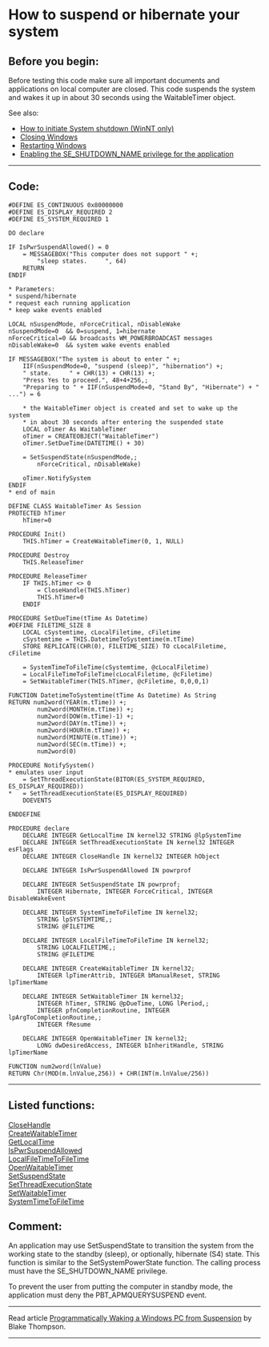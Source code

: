 <link rel="stylesheet" type="text/css" href="../css/win32api.css">  
<link rel="stylesheet" href="https://cdnjs.cloudflare.com/ajax/libs/font-awesome/4.7.0/css/font-awesome.min.css">

# How to suspend or hibernate your system

## Before you begin:
Before testing this code make sure all important documents and applications on local computer are closed. This code suspends the system and wakes it up in about 30 seconds using the WaitableTimer object.   

See also:

* [How to initiate System shutdown (WinNT only)](sample_122.md)  
* [Closing Windows](sample_036.md)  
* [Restarting Windows](sample_361.md)  
* [Enabling the SE_SHUTDOWN_NAME privilege for the application](sample_552.md)  
  
***  


## Code:
```foxpro  
#DEFINE ES_CONTINUOUS 0x80000000
#DEFINE ES_DISPLAY_REQUIRED 2
#DEFINE ES_SYSTEM_REQUIRED 1

DO declare

IF IsPwrSuspendAllowed() = 0
	= MESSAGEBOX("This computer does not support " +;
		"sleep states.     ", 64)
	RETURN
ENDIF

* Parameters:
* suspend/hibernate
* request each running application
* keep wake events enabled

LOCAL nSuspendMode, nForceCritical, nDisableWake
nSuspendMode=0  && 0=suspend, 1=hibernate
nForceCritical=0 && broadcasts WM_POWERBROADCAST messages
nDisableWake=0  && system wake events enabled

IF MESSAGEBOX("The system is about to enter " +;
	IIF(nSuspendMode=0, "suspend (sleep)", "hibernation") +;
	" state.     " + CHR(13) + CHR(13) +;
	"Press Yes to proceed.", 48+4+256,;
	"Preparing to " + IIF(nSuspendMode=0, "Stand By", "Hibernate") + " ...") = 6

	* the WaitableTimer object is created and set to wake up the system
	* in about 30 seconds after entering the suspended state
	LOCAL oTimer As WaitableTimer
	oTimer = CREATEOBJECT("WaitableTimer")
	oTimer.SetDueTime(DATETIME() + 30)

	= SetSuspendState(nSuspendMode,;
		nForceCritical, nDisableWake)

	oTimer.NotifySystem
ENDIF
* end of main

DEFINE CLASS WaitableTimer As Session
PROTECTED hTimer
	hTimer=0

PROCEDURE Init()
	THIS.hTimer = CreateWaitableTimer(0, 1, NULL)

PROCEDURE Destroy
	THIS.ReleaseTimer

PROCEDURE ReleaseTimer
	IF THIS.hTimer <> 0
		= CloseHandle(THIS.hTimer)
		THIS.hTimer=0
	ENDIF

PROCEDURE SetDueTime(tTime As Datetime)
#DEFINE FILETIME_SIZE 8
	LOCAL cSystemtime, cLocalFiletime, cFiletime
	cSystemtime = THIS.DatetimeToSystemtime(m.tTime)
	STORE REPLICATE(CHR(0), FILETIME_SIZE) TO cLocalFiletime, cFiletime

	= SystemTimeToFileTime(cSystemtime, @cLocalFiletime)
	= LocalFileTimeToFileTime(cLocalFiletime, @cFiletime)
	= SetWaitableTimer(THIS.hTimer, @cFiletime, 0,0,0,1)

FUNCTION DatetimeToSystemtime(tTime As Datetime) As String
RETURN num2word(YEAR(m.tTime)) +;
		num2word(MONTH(m.tTime)) +;
		num2word(DOW(m.tTime)-1) +;
		num2word(DAY(m.tTime)) +;
		num2word(HOUR(m.tTime)) +;
		num2word(MINUTE(m.tTime)) +;
		num2word(SEC(m.tTime)) +;
		num2word(0)

PROCEDURE NotifySystem()
* emulates user input
	= SetThreadExecutionState(BITOR(ES_SYSTEM_REQUIRED, ES_DISPLAY_REQUIRED))
*	= SetThreadExecutionState(ES_DISPLAY_REQUIRED)
	DOEVENTS

ENDDEFINE

PROCEDURE declare
	DECLARE INTEGER GetLocalTime IN kernel32 STRING @lpSystemTime
	DECLARE INTEGER SetThreadExecutionState IN kernel32 INTEGER esFlags
	DECLARE INTEGER CloseHandle IN kernel32 INTEGER hObject

	DECLARE INTEGER IsPwrSuspendAllowed IN powrprof

	DECLARE INTEGER SetSuspendState IN powrprof;
		INTEGER Hibernate, INTEGER ForceCritical, INTEGER DisableWakeEvent

	DECLARE INTEGER SystemTimeToFileTime IN kernel32;
		STRING lpSYSTEMTIME,;
		STRING @FILETIME

	DECLARE INTEGER LocalFileTimeToFileTime IN kernel32;
		STRING LOCALFILETIME,;
		STRING @FILETIME

	DECLARE INTEGER CreateWaitableTimer IN kernel32;
		INTEGER lpTimerAttrib, INTEGER bManualReset, STRING lpTimerName

	DECLARE INTEGER SetWaitableTimer IN kernel32;
		INTEGER hTimer, STRING @pDueTime, LONG lPeriod,;
		INTEGER pfnCompletionRoutine, INTEGER lpArgToCompletionRoutine,;
		INTEGER fResume

	DECLARE INTEGER OpenWaitableTimer IN kernel32;
		LONG dwDesiredAccess, INTEGER bInheritHandle, STRING lpTimerName

FUNCTION num2word(lnValue)
RETURN Chr(MOD(m.lnValue,256)) + CHR(INT(m.lnValue/256))  
```  
***  


## Listed functions:
[CloseHandle](../libraries/kernel32/CloseHandle.md)  
[CreateWaitableTimer](../libraries/kernel32/CreateWaitableTimer.md)  
[GetLocalTime](../libraries/kernel32/GetLocalTime.md)  
[IsPwrSuspendAllowed](../libraries/powrprof/IsPwrSuspendAllowed.md)  
[LocalFileTimeToFileTime](../libraries/kernel32/LocalFileTimeToFileTime.md)  
[OpenWaitableTimer](../libraries/kernel32/OpenWaitableTimer.md)  
[SetSuspendState](../libraries/powrprof/SetSuspendState.md)  
[SetThreadExecutionState](../libraries/kernel32/SetThreadExecutionState.md)  
[SetWaitableTimer](../libraries/kernel32/SetWaitableTimer.md)  
[SystemTimeToFileTime](../libraries/kernel32/SystemTimeToFileTime.md)  

## Comment:
An application may use SetSuspendState to transition the system from the working state to the standby (sleep), or optionally, hibernate (S4) state. This function is similar to the SetSystemPowerState function. The calling process must have the SE_SHUTDOWN_NAME privilege.  
  
To prevent the user from putting the computer in standby mode, the application must deny the PBT_APMQUERYSUSPEND event.  
  
* * *  
Read article <a href="http://www.enterprisenetworksandservers.com/monthly/art.php?1049">Programmatically Waking a Windows PC from Suspension</a> by Blake Thompson.  
  
***  

